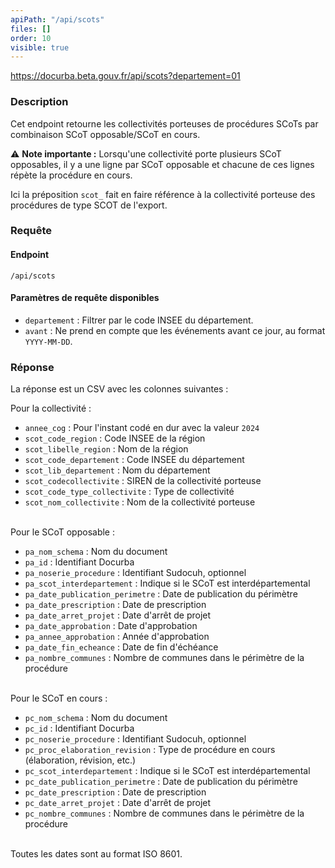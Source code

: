 ```yaml
---
apiPath: "/api/scots"
files: []
order: 10
visible: true
---
```


https://docurba.beta.gouv.fr/api/scots?departement=01

### Description

Cet endpoint retourne les collectivités porteuses de procédures SCoTs par combinaison SCoT opposable/SCoT en cours.

⚠️ **Note importante :**
Lorsqu'une collectivité porte plusieurs SCoT opposables, il y a une ligne par SCoT opposable et chacune de ces lignes répète la procédure en cours.

Ici la préposition `scot_` fait en faire référence à la collectivité porteuse des procédures de type SCOT de l'export.

### Requête

#### Endpoint

`/api/scots`

#### Paramètres de requête disponibles

- `departement` : Filtrer par le code INSEE du département.
- `avant` : Ne prend en compte que les événements avant ce jour, au format `YYYY-MM-DD`.

### Réponse

La réponse est un CSV avec les colonnes suivantes :

Pour la collectivité :

- `annee_cog` : Pour l'instant codé en dur avec la valeur `2024`
- `scot_code_region` : Code INSEE de la région
- `scot_libelle_region` : Nom de la région
- `scot_code_departement` : Code INSEE du département
- `scot_lib_departement` : Nom du département
- `scot_codecollectivite` : SIREN de la collectivité porteuse
- `scot_code_type_collectivite` : Type de collectivité
- `scot_nom_collectivite` : Nom de la collectivité porteuse

<br>
Pour le SCoT opposable :

- `pa_nom_schema` : Nom du document
- `pa_id` : Identifiant Docurba
- `pa_noserie_procedure` : Identifiant Sudocuh, optionnel
- `pa_scot_interdepartement` : Indique si le SCoT est interdépartemental
- `pa_date_publication_perimetre` : Date de publication du périmètre
- `pa_date_prescription` : Date de prescription
- `pa_date_arret_projet` : Date d'arrêt de projet
- `pa_date_approbation` : Date d'approbation
- `pa_annee_approbation` : Année d'approbation
- `pa_date_fin_echeance` : Date de fin d'échéance
- `pa_nombre_communes` : Nombre de communes dans le périmètre de la procédure

<br>
Pour le SCoT en cours :

- `pc_nom_schema` : Nom du document
- `pc_id` : Identifiant Docurba
- `pc_noserie_procedure` : Identifiant Sudocuh, optionnel
- `pc_proc_elaboration_revision` : Type de procédure en cours (élaboration, révision, etc.)
- `pc_scot_interdepartement` : Indique si le SCoT est interdépartemental
- `pc_date_publication_perimetre` : Date de publication du périmètre
- `pc_date_prescription` : Date de prescription
- `pc_date_arret_projet` : Date d'arrêt de projet
- `pc_nombre_communes` : Nombre de communes dans le périmètre de la procédure

<br>
Toutes les dates sont au format ISO 8601.
